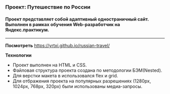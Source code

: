 ### Проект: Путешествие по России
#### Проект представляет собой адаптивный одностраничный сайт. Выполнен в рамках обучения Web-разработчик на Яндекс.практикум.
------
**Посмотреть**
https://yrtxi.github.io/russian-travel/

**Технологии**
* Проект выполнен на HTML и CSS. 
* Файловая структура проекта создана по методологии БЭМ(Nested). 
* Для верстки макета в использовался flex и grid.
* Для отбражения проекта на популярных разрешениях (1280px, 1024px, 768px, 320px) были использованы медиа-запросы. 

